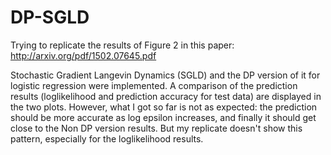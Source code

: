# DP-SGLD
Trying to replicate the results of Figure 2 in this paper: http://arxiv.org/pdf/1502.07645.pdf

Stochastic Gradient Langevin Dynamics (SGLD) and the DP version of it for logistic regression were implemented. A 
comparison of the prediction results (loglikelihood and prediction accuracy for test data) are displayed in the two 
plots. However, what I got so far is not as expected: the prediction should be more accurate as log epsilon increases, 
and finally it should get close to the Non DP version results. But my replicate doesn't show this pattern, especially 
for the loglikelihood results.
